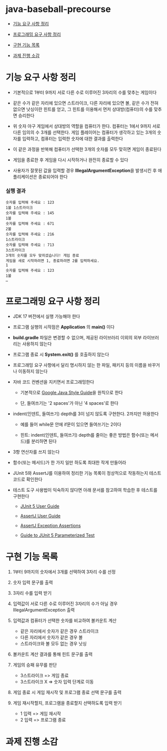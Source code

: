 # java-baseball-precourse

- [기능 요구 사항 정리](#기능-요구-사항-정리)

- [프로그래밍 요구 사항 정리](#프로그래밍-요구-사항-정리)

- [구현 기능 목록](#구현-기능-목록)

- [과제 진행 소감](#과제-진행-소감)

# 기능 요구 사항 정리

- 기본적으로 1부터 9까지 서로 다른 수로 이루어진 3자리의 수를 맞추는 게임이다

- 같은 수가 같은 자리에 있으면 스트라이크, 다른 자리에 있으면 볼, 같은 수가 전혀 없으면 낫싱이란 힌트를 얻고, 그 힌트를 이용해서 먼저 상대방(컴퓨터)의
수를 맞추면 승리한다

- 위 숫자 야구 게임에서 상대방의 역할을 컴퓨터가 한다. 컴퓨터는 1에서 9까지 서로 다른 임의의 수 3개를 선택한다. 게임 플레이어는 컴퓨터가 생각하고 있는
3개의 숫자를 입력하고, 컴퓨터는 입력한 숫자에 대한 결과를 출력한다

- 이 같은 과정을 반복해 컴퓨터가 선택한 3개의 숫자를 모두 맞히면 게임이 종료된다

- 게임을 종료한 후 게임을 다시 시작하거나 완전히 종료할 수 있다

- 사용자가 잘못된 값을 입력할 경우 **IllegalArgumentException**을 발생시킨 후 애플리케이션은 종료되어야 한다

### 실행 결과
```
숫자를 입력해 주세요 : 123
1볼 1스트라이크
숫자를 입력해 주세요 : 145
1볼
숫자를 입력해 주세요 : 671
2볼
숫자를 입력해 주세요 : 216
1스트라이크
숫자를 입력해 주세요 : 713
3스트라이크
3개의 숫자를 모두 맞히셨습니다! 게임 종료
게임을 새로 시작하려면 1, 종료하려면 2를 입력하세요.
1
숫자를 입력해 주세요 : 123
1볼
…
```
# 프로그래밍 요구 사항 정리

- JDK 17 버전에서 실행 가능해야 한다

- 프로그램 실행의 시작점은 **Application** 의 **main()** 이다

- **build.gradle** 파일은 변경할 수 없으며, 제공된 라이브러리 이외의 외부 라이브러리는 사용하지 않는다

- 프로그램 종료 시 **System.exit()** 를 호출하지 않는다

- 프로그래밍 요구 사항에서 달리 명시하지 않는 한 파일, 패키지 등의 이름을 바꾸거나 이동하지 않는다

- 자바 코드 컨벤션을 지키면서 프로그래밍한다

    - 기본적으로 [Google Java Style Guide](https://google.github.io/styleguide/javaguide.html)을 원칙으로 한다

    - 단, 들여쓰기는 '2 spaces'가 아닌 '4 spaces'로 한다

- indent(인덴트, 들여쓰기) depth를 3이 넘지 않도록 구현한다. 2까지만 허용한다

    - 예를 들어 while문 안에 if문이 있으면 들여쓰기는 2이다

    - 힌트: indent(인덴트, 들여쓰기) depth를 줄이는 좋은 방법은 함수(또는 메서드)를 분리하면 된다

- 3항 연산자를 쓰지 않는다

- 함수(또는 메서드)가 한 가지 일만 하도록 최대한 작게 만들어라

- JUnit 5와 AssertJ를 이용하여 정리한 기능 목록이 정상적으로 작동하는지 테스트 코드로 확인한다

- 테스트 도구 사용법이 익숙하지 않다면 아래 문서를 참고하여 학습한 후 테스트를 구현한다

    - [JUnit 5 User Guide](https://junit.org/junit5/docs/current/user-guide/)

    - [AssertJ User Guide](https://assertj.github.io/doc/)

    - [AssertJ Exception Assertions](https://www.baeldung.com/assertj-exception-assertion)

    - [Guide to JUnit 5 Parameterized Test](https://www.baeldung.com/parameterized-tests-junit-5)

# 구현 기능 목록

1. 1부터 9까지의 숫자에서 3개를 선택하여 3자리 수를 선정

2. 숫자 입력 문구를 출력
    
3. 3자리 수를 입력 받기

4. 입력값이 서로 다른 수로 이루어진 3자리의 수가 아닐 경우 IllegalArgumentException 출력

5. 입력값과 컴퓨터가 선택한 숫자를 비교하여 볼카운트 계산
    * 같은 자리에서 숫자가 같은 경우 스트라이크 
    * 다른 자리에서 숫자가 같은 경우 볼
    * 스트라이크와 볼 모두 없는 경우 낫싱

6. 볼카운트 계산 결과를 통해 힌트 문구를 출력

7. 게임의 승패 유무를 판단
    * 3스트라이크 => 게임 종료
    * 3스트라이크 X => 숫자 입력 단계로 이동

8. 게임 종료 시 게임 재시작 및 프로그램 종료 선택 문구를 출력
    
9. 게임 재시작할지, 프로그램을 종료할지 선택하도록 입력 받기 
    * 1 입력 => 게임 재시작
    * 2 입력 => 프로그램 종료

# 과제 진행 소감